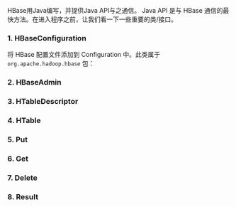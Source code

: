 
HBase用Java编写，并提供Java API与之通信。 Java API 是与 HBase 通信的最快方法。在进入程序之前，让我们看一下一些重要的类/接口。

### 1. HBaseConfiguration

将 HBase 配置文件添加到 Configuration 中。此类属于 `org.apache.hadoop.hbase` 包：

### 2. HBaseAdmin


### 3. HTableDescriptor

### 4. HTable

### 5. Put

### 6. Get


### 7. Delete

### 8. Result
